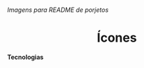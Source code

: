 <h6>Imagens para README de porjetos </h6>
<h1 align="center">Ícones</h1>


<h4> Tecnologias </h4>


